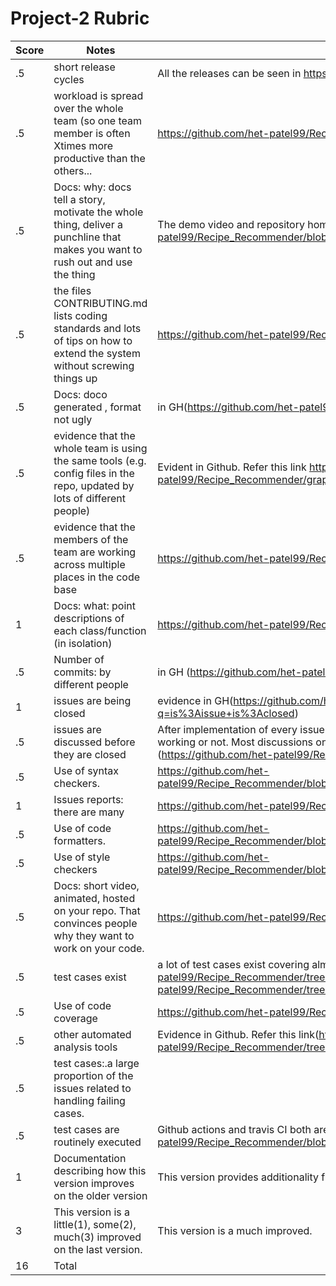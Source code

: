 # Project-2 Rubric

| Score | Notes                                                                                                                         | Evidence                                                                                                                                                                                                                                                   |
| ----- | ----------------------------------------------------------------------------------------------------------------------------- | ---------------------------------------------------------------------------------------------------------------------------------------------------------------------------------------------------------------------------------------------------------- |
| .5    | short release cycles                                                                                                          | All the releases can be seen in https://github.com/het-patel99/Recipe_Recommender/releases                                                                                                                                                                 |
| .5    | workload is spread over the whole team (so one team member is often Xtimes more productive than the others...                 | https://github.com/het-patel99/Recipe_Recommender/graphs/contributors                                                                                                                                                                                      |
| .5    | Docs: why: docs tell a story, motivate the whole thing, deliver a punchline that makes you want to rush out and use the thing | The demo video and repository homepage (README) shows this (https://github.com/het-patel99/Recipe_Recommender/blob/master/README.md)                                                                                                                       |
| .5    | the files CONTRIBUTING.md lists coding standards and lots of tips on how to extend the system without screwing things up      | https://github.com/het-patel99/Recipe_Recommender/blob/master/CONTRIBUTING.md                                                                                                                                                                              |
| .5    | Docs: doco generated , format not ugly                                                                                        | in GH(https://github.com/het-patel99/Recipe_Recommender/tree/master/docs)                                                                                                                                                                                  |
| .5    | evidence that the whole team is using the same tools (e.g. config files in the repo, updated by lots of different people)     | Evident in Github. Refer this link https://github.com/het-patel99/Recipe_Recommender/graphs/contributors                                                                                                                                                   |
| .5    | evidence that the members of the team are working across multiple places in the code base                                     | https://github.com/het-patel99/Recipe_Recommender/graphs/contributors                                                                                                                                                                                      |
| 1     | Docs: what: point descriptions of each class/function (in isolation)                                                          | https://github.com/het-patel99/Recipe_Recommender/tree/master/docs                                                                                                                                                                                         |
| .5    | Number of commits: by different people                                                                                        | in GH (https://github.com/het-patel99/Recipe_Recommender/graphs/contributors)                                                                                                                                                                              |
| 1     | issues are being closed                                                                                                       | evidence in GH(https://github.com/het-patel99/Recipe_Recommender/issues?q=is%3Aissue+is%3Aclosed)                                                                                                                                                          |
| .5    | issues are discussed before they are closed                                                                                   | After implementation of every issues, there's been validation based on whether the issue is properly working or not. Most discussions on whatsapp, in person, on issue comments, and over calls (https://github.com/het-patel99/Recipe_Recommender/issues) |
| .5    | Use of syntax checkers.                                                                                                       | https://github.com/het-patel99/Recipe_Recommender/blob/master/.github/workflows/Code_Formatter_and_Syntax_Check.yml                                                                                                                                        |
| 1     | Issues reports: there are many                                                                                                | https://github.com/het-patel99/Recipe_Recommender/issues                                                                                                                                                                                                   |
| .5    | Use of code formatters.                                                                                                       | https://github.com/het-patel99/Recipe_Recommender/blob/master/.github/workflows/codeFormatter.yml                                                                                                                                                          |
| .5    | Use of style checkers                                                                                                         | https://github.com/het-patel99/Recipe_Recommender/blob/master/.github/workflows/Style_Checker_and_Prettify_Code.yml                                                                                                                                        |
| .5    | Docs: short video, animated, hosted on your repo. That convinces people why they want to work on your code.                   | https://github.com/het-patel99/Recipe_Recommender/blob/master/README.md                                                                                                                                                                                    |
| .5    | test cases exist                                                                                                              | a lot of test cases exist covering almost all the functionalities. (https://github.com/het-patel99/Recipe_Recommender/tree/master/test), (https://github.com/het-patel99/Recipe_Recommender/tree/master/Code/backend/__tests__)                            |
| .5    | Use of code coverage                                                                                                          | https://github.com/het-patel99/Recipe_Recommender/blob/master/.github/workflows/coverage.yml                                                                                                                                                               |
| .5    | other automated analysis tools                                                                                                | Evidence in Github. Refer this link(https://github.com/het-patel99/Recipe_Recommender/tree/master/.github/workflows)                                                                                                                                       |
| .5    | test cases:.a large proportion of the issues related to handling failing cases.                                               |                                                                                                                                                                                                                                                            |
| .5    | test cases are routinely executed                                                                                             | Github actions and travis CI both are conducting regular tests. https://github.com/het-patel99/Recipe_Recommender/blob/master/.travis.yml                                                                                                                  |
| 1     | Documentation describing how this version improves on the older version                                                       | This version provides additionality functionalities which are described in the docs folder.                                                                                                                                                                |
| 3     | This version is a little(1), some(2), much(3) improved on the last version.                                                   | This version is a much improved.                                                                                                                                                                                                                           |
| 16    | Total                                                                                                                         |
